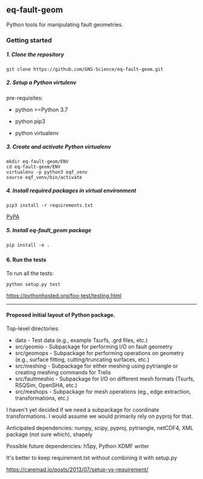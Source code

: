 ## eq-fault-geom

Python tools for manipulating fault geometries.

### Getting started

##### 1. Clone the repository

````
git clone https://github.com/GNS-Science/eq-fault-geom.git
````

##### 2. Setup a Python virtulenv

pre-requisites:

* python >=Python 3.7

* python pip3

* python virtualenv

##### 3. Create and activate Python virtualenv

````
mkdir eq-fault-geom/ENV
cd eq-fault-geom/ENV
virtualenv -p python3 eqf_venv
source eqf_venv/bin/activate
````
##### 4. Install required packages in virtual environment
```
pip3 install -r requirements.txt
````
[PyPA](https://packaging.python.org/guides/installing-using-pip-and-virtual-environments/)

##### 5. Install eq-fault_geom package
```
pip install -e .
````
#####

#### 6. Run the tests
To run all the tests:
````
python setup.py test

````
https://pythonhosted.org/foo-test/testing.html



______________________________________________________
#### Proposed initial layout of Python package.
Top-level directories:
 - data - Test data (e.g., example Tsurfs, .grd files, etc.)
 - src/geomio - Subpackage for performing I/O on fault geometry
 - src/geomops - Subpackage for performing operations on geometry (e.g., surface fitting, cutting/truncating surfaces, etc.)
 - src/meshing - Subpackage for either meshing using pytriangle or creating meshing commands for Trelis
 - src/faultmeshio - Subpackage for I/O on different mesh formats (Tsurfs, RSQSim, OpenSHA, etc.)
 - src/meshops - Subpackage for mesh operations (eg., edge extraction, transformations, etc.)

I haven't yet decided if we need a subpackage for coordinate transformations. I would assume we would
primarily rely on pyproj for that.

Anticipated dependencies:
numpy, scipy, pyproj, pytriangle, netCDF4, XML package (not sure which), shapely

Possible future dependencies:
h5py, Python XDMF writer

It's better to keep requirement.txt without combining it with setup.py 

https://caremad.io/posts/2013/07/setup-vs-requirement/

